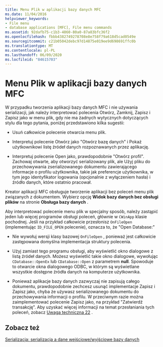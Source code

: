 ```yaml
---
title: Menu Plik w aplikacji bazy danych MFC
ms.date: 11/04/2016
helpviewer_keywords:
- File menu
- database applications [MFC], File menu commands
ms.assetid: 92dafb75-c1b3-4860-80a0-87a83bfc36f2
ms.openlocfilehash: fbbb4382749278708e8e758f79a618d5cad0549e
ms.sourcegitcommit: c21b05042debc97d14875e019ee9d698691ffc0b
ms.translationtype: MT
ms.contentlocale: pl-PL
ms.lasthandoff: 06/09/2020
ms.locfileid: "84615703"
---
```

# <a name="file-menu-in-an-mfc-database-application"></a>Menu Plik w aplikacji bazy danych MFC

W przypadku tworzenia aplikacji bazy danych MFC i nie używania serializacji, jak należy interpretować polecenia Otwórz, Zamknij, Zapisz i Zapisz jako w menu plik, gdy nie ma żadnych wytycznych dotyczących stylu dla tego pytania, poniżej przedstawiono kilka sugestii:

- Usuń całkowicie polecenie otwarcia menu plik.

- Interpretuj polecenie Otwórz jako "Otwórz bazę danych" i Pokaż użytkownikowi listę źródeł danych rozpoznawanych przez aplikację.

- Interpretuj polecenie Open jako, prawdopodobnie "Otwórz profil". Zachowaj otwarte, aby otworzyć serializowany plik, ale Użyj pliku do przechowywania zserializowanego dokumentu zawierającego informacje o profilu użytkownika, takie jak preferencje użytkownika, w tym jego identyfikator logowania (opcjonalnie z wyłączeniem hasła) i źródło danych, które ostatnio pracował.

Kreator aplikacji MFC obsługuje tworzenie aplikacji bez poleceń menu plik związanych z dokumentem. Wybierz opcję **Widok bazy danych bez obsługi plików** na stronie **Obsługa bazy danych** .

Aby interpretować polecenie menu plik w specjalny sposób, należy zastąpić jeden lub więcej programów obsługi poleceń, głównie w `CWinApp` klasie pochodnej. Jeśli na przykład całkowicie przesłonisz `OnFileOpen` (implementując `ID_FILE_OPEN` polecenie), oznacza to, że "Open Database:"

- Nie wywołuj wersji klasy bazowej `OnFileOpen` , ponieważ jest całkowicie zastępowana domyślna implementacja struktury polecenia.

- Użyj zamiast tego programu obsługi, aby wyświetlić okno dialogowe z listą źródeł danych. Możesz wyświetlić takie okno dialogowe, wywołując `CDatabase::OpenEx` lub `CDatabase::Open` z parametrem **null**. Spowoduje to otwarcie okna dialogowego ODBC, w którym są wyświetlane wszystkie dostępne źródła danych na komputerze użytkownika.

- Ponieważ aplikacje bazy danych zazwyczaj nie zapisują całego dokumentu, prawdopodobnie zechcesz usunąć implementacje Zapisz i Zapisz jako, chyba że używasz serializowanego dokumentu do przechowywania informacji o profilu. W przeciwnym razie można zaimplementować polecenie Zapisz jako, na przykład "Zatwierdź transakcję". Aby uzyskać więcej informacji na temat przesłaniania tych poleceń, zobacz [Uwaga techniczna 22](tn022-standard-commands-implementation.md) .

## <a name="see-also"></a>Zobacz też

[Serializacja: serializacja a dane wejściowe/wyjściowe bazy danych](serialization-serialization-vs-database-input-output.md)
